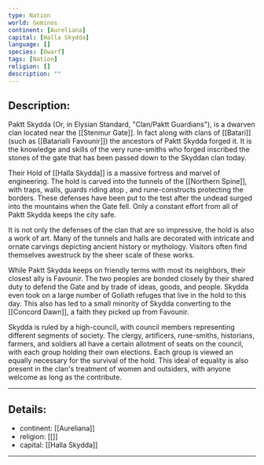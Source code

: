 ```yaml
---
type: Nation
world: Geminos
continent: [Aureliana]
capital: [Halla Skydda]
language: []
species: [Dwarf]
tags: [Nation]
religion: []
description: ""
---
```


## Description:

Paktt Skydda (Or, in Elysian Standard, "Clan/Paktt Guardians"), is a dwarven clan located near the [[Stenmur Gate]]. In fact along with clans of [[Batari]] (such as [[Batarialli Favounir]]) the ancestors of Paktt Skydda forged it. It is the knowledge and skills of the very rune-smiths who forged inscribed the stones of the gate that has been passed down to the Skyddan clan today. 

Their Hold of [[Halla Skydda]] is a massive fortress and marvel of engineering. The hold is carved into the tunnels of the [[Northern Spine]], with traps, walls, guards riding atop , and rune-constructs protecting the borders. These defenses have been put to the test after the undead surged into the mountains when the Gate fell. Only a constant effort from all of Paktt Skydda keeps the city safe. 

It is not only the defenses of the clan that are so impressive, the hold is also a work of art. Many of the tunnels and halls are decorated with intricate and ornate carvings depicting ancient history or mythology. Visitors often find themselves awestruck by the sheer scale of these works.

While Paktt Skydda keeps on friendly terms with most its neighbors, their closest ally is Favounir. The two peoples are bonded closely by their shared duty to defend the Gate and by trade of ideas, goods, and people. Skydda even took on a large number of Goliath refuges that live in the hold to this day. This also has led to a small minority of Skydda converting to the [[Concord Dawn]], a faith they picked up from Favounir. 

Skydda is ruled by a high-council, with council members representing different segments of society. The clergy, artificers, rune-smiths, historians, farmers, and soldiers all have a certain allotment of seats on the council, with each group holding their own elections. Each group is viewed an equally necessary for the survival of the hold. This ideal of equality is also present in the clan's treatment of women and outsiders, with anyone welcome as long as the contribute. 

---
## Details:
- continent: [[Aureliana]]
- religion: [[]]
- capital: [[Halla Skydda]]

---




